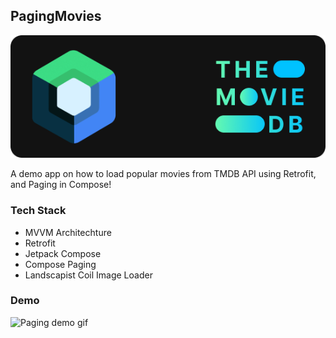 ## PagingMovies

<p align="center"> <img src="media/compose-tmdb-dark.png"> </p>

A demo app on how to load popular movies from TMDB API using Retrofit, and Paging in Compose!

### Tech Stack

- MVVM Architechture
- Retrofit
- Jetpack Compose
- Compose Paging
- Landscapist Coil Image Loader

### Demo

![Paging demo gif](media/paging-demo.gif)